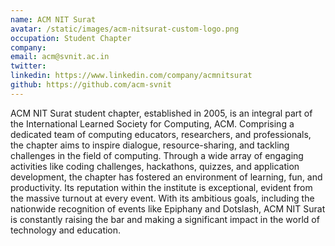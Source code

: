 ```yaml
---
name: ACM NIT Surat
avatar: /static/images/acm-nitsurat-custom-logo.png
occupation: Student Chapter
company:
email: acm@svnit.ac.in
twitter:
linkedin: https://www.linkedin.com/company/acmnitsurat
github: https://github.com/acm-svnit
---
```


ACM NIT Surat student chapter, established in 2005, is an integral part of the International Learned Society for Computing, ACM. Comprising a dedicated team of computing educators, researchers, and professionals, the chapter aims to inspire dialogue, resource-sharing, and tackling challenges in the field of computing. Through a wide array of engaging activities like coding challenges, hackathons, quizzes, and application development, the chapter has fostered an environment of learning, fun, and productivity. Its reputation within the institute is exceptional, evident from the massive turnout at every event. With its ambitious goals, including the nationwide recognition of events like Epiphany and Dotslash, ACM NIT Surat is constantly raising the bar and making a significant impact in the world of technology and education.
